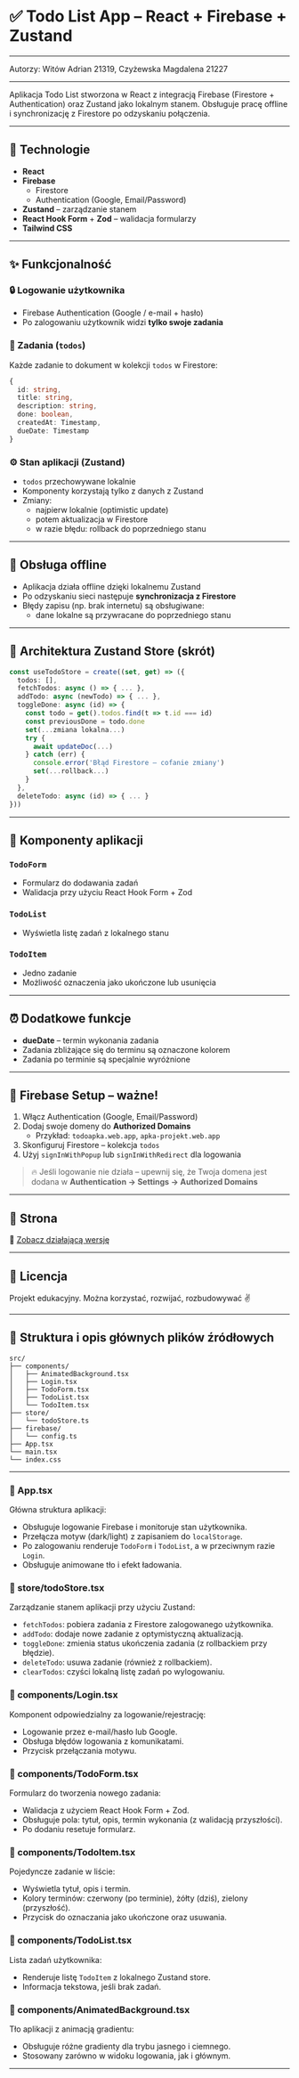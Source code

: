 # ✅ Todo List App – React + Firebase + Zustand

---

Autorzy: Witów Adrian 21319, Czyżewska Magdalena 21227

---

Aplikacja Todo List stworzona w React z integracją Firebase (Firestore + Authentication) oraz Zustand jako lokalnym stanem. Obsługuje pracę offline i synchronizację z Firestore po odzyskaniu połączenia.

---

## 🔧 Technologie

- **React**
- **Firebase**
  - Firestore
  - Authentication (Google, Email/Password)
- **Zustand** – zarządzanie stanem
- **React Hook Form** + **Zod** – walidacja formularzy
- **Tailwind CSS**

---

## ✨ Funkcjonalność

### 🔒 Logowanie użytkownika
- Firebase Authentication (Google / e-mail + hasło)
- Po zalogowaniu użytkownik widzi **tylko swoje zadania**

### 📝 Zadania (`todos`)
Każde zadanie to dokument w kolekcji `todos` w Firestore:

```ts
{
  id: string,
  title: string,
  description: string,
  done: boolean,
  createdAt: Timestamp,
  dueDate: Timestamp
}
```

### ⚙️ Stan aplikacji (Zustand)
- `todos` przechowywane lokalnie
- Komponenty korzystają tylko z danych z Zustand
- Zmiany:
  - najpierw lokalnie (optimistic update)
  - potem aktualizacja w Firestore
  - w razie błędu: rollback do poprzedniego stanu

---

## 🔄 Obsługa offline

- Aplikacja działa offline dzięki lokalnemu Zustand
- Po odzyskaniu sieci następuje **synchronizacja z Firestore**
- Błędy zapisu (np. brak internetu) są obsługiwane:
  - dane lokalne są przywracane do poprzedniego stanu

---

## 🧠 Architektura Zustand Store (skrót)

```ts
const useTodoStore = create((set, get) => ({
  todos: [],
  fetchTodos: async () => { ... },
  addTodo: async (newTodo) => { ... },
  toggleDone: async (id) => {
    const todo = get().todos.find(t => t.id === id)
    const previousDone = todo.done
    set(...zmiana lokalna...)
    try {
      await updateDoc(...)
    } catch (err) {
      console.error('Błąd Firestore – cofanie zmiany')
      set(...rollback...)
    }
  },
  deleteTodo: async (id) => { ... }
}))
```

---

## 🧩 Komponenty aplikacji

### `TodoForm`
- Formularz do dodawania zadań
- Walidacja przy użyciu React Hook Form + Zod

### `TodoList`
- Wyświetla listę zadań z lokalnego stanu

### `TodoItem`
- Jedno zadanie
- Możliwość oznaczenia jako ukończone lub usunięcia

---

## ⏰ Dodatkowe funkcje

- **dueDate** – termin wykonania zadania
- Zadania zbliżające się do terminu są oznaczone kolorem
- Zadania po terminie są specjalnie wyróżnione

---

## 🔧 Firebase Setup – ważne!

1. Włącz Authentication (Google, Email/Password)
2. Dodaj swoje domeny do **Authorized Domains**
   - Przykład: `todoapka.web.app`, `apka-projekt.web.app`
3. Skonfiguruj Firestore – kolekcja `todos`
4. Użyj `signInWithPopup` lub `signInWithRedirect` dla logowania

> 🔥 Jeśli logowanie nie działa – upewnij się, że Twoja domena jest dodana w **Authentication → Settings → Authorized Domains**

---

## 🧪 Strona

🔗 [Zobacz działającą wersję](https://todoapka.web.app)

---

## 📜 Licencja

Projekt edukacyjny. Można korzystać, rozwijać, rozbudowywać ✌️

---

## 🧩 Struktura i opis głównych plików źródłowych

```
src/
├── components/
│   ├── AnimatedBackground.tsx
│   ├── Login.tsx
│   ├── TodoForm.tsx
│   ├── TodoList.tsx
│   └── TodoItem.tsx
├── store/
│   └── todoStore.ts
├── firebase/
│   └── config.ts
├── App.tsx
└── main.tsx
└── index.css
```
---

### 📁 App.tsx
Główna struktura aplikacji:
- Obsługuje logowanie Firebase i monitoruje stan użytkownika.
- Przełącza motyw (dark/light) z zapisaniem do `localStorage`.
- Po zalogowaniu renderuje `TodoForm` i `TodoList`, a w przeciwnym razie `Login`.
- Obsługuje animowane tło i efekt ładowania.

### 📁 store/todoStore.tsx
Zarządzanie stanem aplikacji przy użyciu Zustand:
- `fetchTodos`: pobiera zadania z Firestore zalogowanego użytkownika.
- `addTodo`: dodaje nowe zadanie z optymistyczną aktualizacją.
- `toggleDone`: zmienia status ukończenia zadania (z rollbackiem przy błędzie).
- `deleteTodo`: usuwa zadanie (również z rollbackiem).
- `clearTodos`: czyści lokalną listę zadań po wylogowaniu.

### 📁 components/Login.tsx
Komponent odpowiedzialny za logowanie/rejestrację:
- Logowanie przez e-mail/hasło lub Google.
- Obsługa błędów logowania z komunikatami.
- Przycisk przełączania motywu.

### 📁 components/TodoForm.tsx
Formularz do tworzenia nowego zadania:
- Walidacja z użyciem React Hook Form + Zod.
- Obsługuje pola: tytuł, opis, termin wykonania (z walidacją przyszłości).
- Po dodaniu resetuje formularz.

### 📁 components/TodoItem.tsx
Pojedyncze zadanie w liście:
- Wyświetla tytuł, opis i termin.
- Kolory terminów: czerwony (po terminie), żółty (dziś), zielony (przyszłość).
- Przycisk do oznaczania jako ukończone oraz usuwania.

### 📁 components/TodoList.tsx
Lista zadań użytkownika:
- Renderuje listę `TodoItem` z lokalnego Zustand store.
- Informacja tekstowa, jeśli brak zadań.

### 📁 components/AnimatedBackground.tsx
Tło aplikacji z animacją gradientu:
- Obsługuje różne gradienty dla trybu jasnego i ciemnego.
- Stosowany zarówno w widoku logowania, jak i głównym.

---